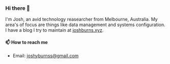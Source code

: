 ### Hi there 👋

I'm Josh, an avid technology reasearcher from Melbourne, Australia. My area's of
focus are things like data management and systems configuration. I have a blog
I try to maintain at [joshburns.xyz](https://joshburns.xyz). 

#### 📫 How to reach me
- Email: [joshyburnss@gmail.com](mailto:joshyburnss@gmail.com)
